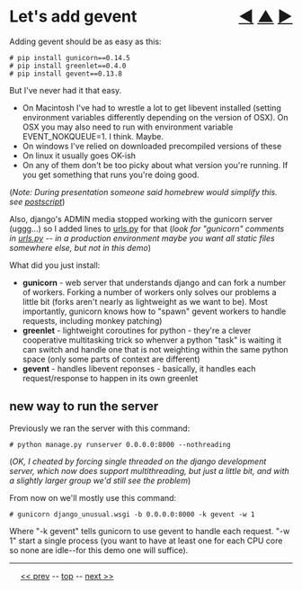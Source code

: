 Let's add gevent <span style="float:right;">[&#x25C0;](17.md) [&#x25B2;](../README.md) [&#x25BA;](19.md)</span>
=========

Adding gevent should be as easy as this:

    # pip install gunicorn==0.14.5
    # pip install greenlet==0.4.0
    # pip install gevent==0.13.8

But I've never had it that easy.

* On Macintosh I've had to wrestle a lot to get libevent installed (setting environment variables differently depending on the version of OSX). On OSX you may also need to run with environment variable EVENT_NOKQUEUE=1. I think. Maybe.
* On windows I've relied on downloaded precompiled versions of these
* On linux it usually goes OK-ish
* On any of them don't be too picky about what version you're running. If you get something that runs you're doing good.

(*Note: During presentation someone said homebrew would simplify this. see [postscript](28.md#postscript)*)

Also, django's ADMIN media stopped working with the gunicorn server (uggg...) so I added lines to [urls.py](https://github.com/BrentNoorda/django_unusual/blob/master/django_unusual/urls.py) for that (*look for "gunicorn" comments in [urls.py](https://github.com/BrentNoorda/django_unusual/blob/master/django_unusual/urls.py) -- in a production environment maybe you want all static files somewhere else, but not in this demo*)

What did you just install:

* __gunicorn__ - web server that understands django and can fork a number of workers. Forking a number of workers only solves our problems a little bit (forks aren't nearly as lightweight as we want to be). Most importantly, gunicorn knows how to "spawn" gevent workers to handle requests, including monkey patching)
* __greenlet__ - lightweight coroutines for python - they're a clever cooperative multitasking trick so whenver a python "task" is waiting it can switch and handle one that is not weighting within the same python space (only some parts of context are different)
* __gevent__ - handles libevent reponses - basically, it handles each request/response to happen in its own greenlet

## new way to run the server

Previously we ran the server with this command:

    # python manage.py runserver 0.0.0.0:8000 --nothreading

(<i>OK, I cheated by forcing single threaded on the django development server, which now does support multithreading, but just a little bit, and with a slightly larger group we'd still see the problem</i>)

From now on we'll mostly use this command:

    # gunicorn django_unusual.wsgi -b 0.0.0.0:8000 -k gevent -w 1

Where "-k gevent" tells gunicorn to use gevent to handle each request. "-w 1" start a single process (you want to have at least one for each CPU core so none are idle--for this demo one will suffice).

------

&nbsp;&nbsp;&nbsp;&nbsp; [&lt;&lt; prev](17.md) -- [top](../README.md) -- [next &gt;&gt;](19.md)